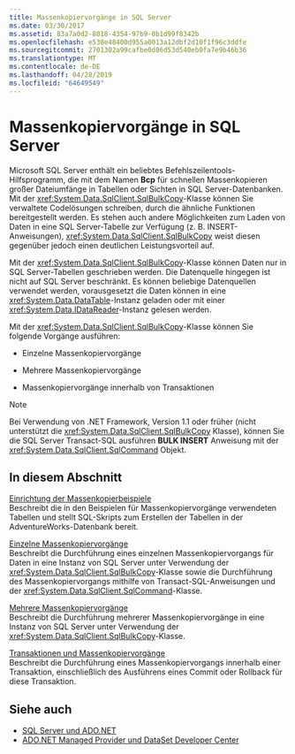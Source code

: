```yaml
---
title: Massenkopiervorgänge in SQL Server
ms.date: 03/30/2017
ms.assetid: 83a7a0d2-8018-4354-97b9-0b1d99f8342b
ms.openlocfilehash: e538e48400d955a0013a12dbf2d10f1f96c3ddfe
ms.sourcegitcommit: 2701302a99cafbe0d86d53d540eb0fa7e9b46b36
ms.translationtype: MT
ms.contentlocale: de-DE
ms.lasthandoff: 04/28/2019
ms.locfileid: "64649549"
---
```

# <a name="bulk-copy-operations-in-sql-server"></a>Massenkopiervorgänge in SQL Server
Microsoft SQL Server enthält ein beliebtes Befehlszeilentools-Hilfsprogramm, die mit dem Namen **Bcp** für schnellen Massenkopieren großer Dateiumfänge in Tabellen oder Sichten in SQL Server-Datenbanken. Mit der <xref:System.Data.SqlClient.SqlBulkCopy>-Klasse können Sie verwaltete Codelösungen schreiben, durch die ähnliche Funktionen bereitgestellt werden. Es stehen auch andere Möglichkeiten zum Laden von Daten in eine SQL Server-Tabelle zur Verfügung (z. B. INSERT-Anweisungen), <xref:System.Data.SqlClient.SqlBulkCopy> weist diesen gegenüber jedoch einen deutlichen Leistungsvorteil auf.  
  
 Mit der <xref:System.Data.SqlClient.SqlBulkCopy>-Klasse können Daten nur in SQL Server-Tabellen geschrieben werden. Die Datenquelle hingegen ist nicht auf SQL Server beschränkt. Es können beliebige Datenquellen verwendet werden, vorausgesetzt die Daten können in eine <xref:System.Data.DataTable>-Instanz geladen oder mit einer <xref:System.Data.IDataReader>-Instanz gelesen werden.  
  
 Mit der <xref:System.Data.SqlClient.SqlBulkCopy>-Klasse können Sie folgende Vorgänge ausführen:  
  
- Einzelne Massenkopiervorgänge  
  
- Mehrere Massenkopiervorgänge  
  
- Massenkopiervorgänge innerhalb von Transaktionen  
  
> [!NOTE]
>  Bei Verwendung von .NET Framework, Version 1.1 oder früher (nicht unterstützt die <xref:System.Data.SqlClient.SqlBulkCopy> Klasse), können Sie die SQL Server Transact-SQL ausführen **BULK INSERT** Anweisung mit der <xref:System.Data.SqlClient.SqlCommand> Objekt.  
  
## <a name="in-this-section"></a>In diesem Abschnitt  
 [Einrichtung der Massenkopierbeispiele](../../../../../docs/framework/data/adonet/sql/bulk-copy-example-setup.md)  
 Beschreibt die in den Beispielen für Massenkopiervorgänge verwendeten Tabellen und stellt SQL-Skripts zum Erstellen der Tabellen in der AdventureWorks-Datenbank bereit.  
  
 [Einzelne Massenkopiervorgänge](../../../../../docs/framework/data/adonet/sql/single-bulk-copy-operations.md)  
 Beschreibt die Durchführung eines einzelnen Massenkopiervorgangs für Daten in eine Instanz von SQL Server unter Verwendung der <xref:System.Data.SqlClient.SqlBulkCopy>-Klasse sowie die Durchführung des Massenkopiervorgangs mithilfe von Transact-SQL-Anweisungen und der <xref:System.Data.SqlClient.SqlCommand>-Klasse.  
  
 [Mehrere Massenkopiervorgänge](../../../../../docs/framework/data/adonet/sql/multiple-bulk-copy-operations.md)  
 Beschreibt die Durchführung mehrerer Massenkopiervorgänge in eine Instanz von SQL Server unter Verwendung der <xref:System.Data.SqlClient.SqlBulkCopy>-Klasse.  
  
 [Transaktionen und Massenkopiervorgänge](../../../../../docs/framework/data/adonet/sql/transaction-and-bulk-copy-operations.md)  
 Beschreibt die Durchführung eines Massenkopiervorgangs innerhalb einer Transaktion, einschließlich des Ausführens eines Commit oder Rollback für diese Transaktion.  
  
## <a name="see-also"></a>Siehe auch

- [SQL Server und ADO.NET](../../../../../docs/framework/data/adonet/sql/index.md)
- [ADO.NET Managed Provider und DataSet Developer Center](https://go.microsoft.com/fwlink/?LinkId=217917)
